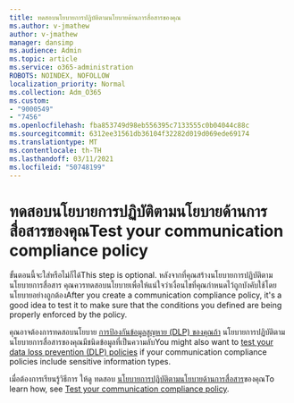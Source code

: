 ```yaml
---
title: ทดสอบนโยบายการปฏิบัติตามนโยบายด้านการสื่อสารของคุณ
ms.author: v-jmathew
author: v-jmathew
manager: dansimp
ms.audience: Admin
ms.topic: article
ms.service: o365-administration
ROBOTS: NOINDEX, NOFOLLOW
localization_priority: Normal
ms.collection: Adm_O365
ms.custom:
- "9000549"
- "7456"
ms.openlocfilehash: fba853749d98eb556395c7133555c0b04044c88c
ms.sourcegitcommit: 6312ee31561db36104f32282d019d069ede69174
ms.translationtype: MT
ms.contentlocale: th-TH
ms.lasthandoff: 03/11/2021
ms.locfileid: "50748199"
---
```

# <a name="test-your-communication-compliance-policy"></a><span data-ttu-id="61ada-102">ทดสอบนโยบายการปฏิบัติตามนโยบายด้านการสื่อสารของคุณ</span><span class="sxs-lookup"><span data-stu-id="61ada-102">Test your communication compliance policy</span></span>

<span data-ttu-id="61ada-103">ขั้นตอนนี้จะใส่หรือไม่ก็ได้</span><span class="sxs-lookup"><span data-stu-id="61ada-103">This step is optional.</span></span> <span data-ttu-id="61ada-104">หลังจากที่คุณสร้างนโยบายการปฏิบัติตามนโยบายการสื่อสาร คุณควรทดสอบนโยบายเพื่อให้แน่ใจว่าเงื่อนไขที่คุณกําหนดไว้ถูกบังคับใช้โดยนโยบายอย่างถูกต้อง</span><span class="sxs-lookup"><span data-stu-id="61ada-104">After you create a communication compliance policy, it's a good idea to test it to make sure that the conditions you defined are being properly enforced by the policy.</span></span>

<span data-ttu-id="61ada-105">คุณอาจต้องการทดสอบนโยบาย [การป้องกันข้อมูลสูญหาย (DLP) ของคุณถ้า](https://go.microsoft.com/fwlink/?linkid=2110890) นโยบายการปฏิบัติตามนโยบายการสื่อสารของคุณมีชนิดข้อมูลที่เป็นความลับ</span><span class="sxs-lookup"><span data-stu-id="61ada-105">You might also want to [test your data loss prevention (DLP) policies](https://go.microsoft.com/fwlink/?linkid=2110890) if your communication compliance policies include sensitive information types.</span></span>

<span data-ttu-id="61ada-106">เมื่อต้องการเรียนรู้วิธีการ ให้ดู ทดสอบ [นโยบายการปฏิบัติตามนโยบายด้านการสื่อสาร](https://go.microsoft.com/fwlink/?linkid=2111304)ของคุณ</span><span class="sxs-lookup"><span data-stu-id="61ada-106">To learn how, see [Test your communication compliance policy](https://go.microsoft.com/fwlink/?linkid=2111304).</span></span>
